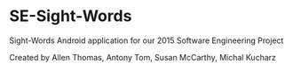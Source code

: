 # SE-Sight-Words
Sight-Words Android application for our 2015 Software Engineering Project

Created by Allen Thomas, Antony Tom, Susan McCarthy, Michal Kucharz
